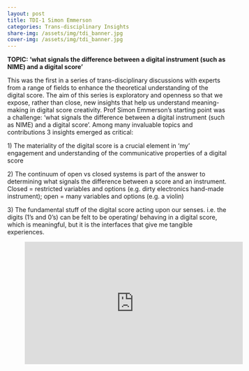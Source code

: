 ```yaml
---
layout: post
title: TDI-1 Simon Emmerson
categories: Trans-disciplinary Insights
share-img: /assets/img/tdi_banner.jpg
cover-img: /assets/img/tdi_banner.jpg
---
```

<p><meta charset="utf-8"><strong>TOPIC: &#8216;what signals the difference between a digital instrument (such as NIME) and a digital score&#8217;</strong></p>



<p>This was the first in a series of trans-disciplinary discussions with experts from a range of fields to enhance the theoretical understanding of the digital score. The aim of this series is exploratory and openness so that we expose, rather than close, new insights that help us understand meaning-making in digital score creativity. Prof Simon Emmerson&#8217;s starting point was a challenge: &#8216;what signals the difference between a digital instrument (such as NIME) and a digital score&#8217;. Among many invaluable topics and contributions 3 insights emerged as critical: </p>



<p>1) The materiality of the digital score is a crucial element in &#8216;my&#8217; engagement and understanding of the communicative properties of a digital score</p>



<p>2) The continuum of open vs closed systems is part of the answer to determining what signals the difference between a score and an instrument. Closed = restricted variables and options (e.g. dirty electronics hand-made instrument); open = many variables and options (e.g. a violin)</p>



<p>3) The fundamental stuff of the digital score acting upon our senses. i.e. the digits (1&#8217;s and 0&#8217;s) can be felt to be operating/ behaving in a digital score, which is meaningful, but it is the interfaces that give me tangible experiences.</p>



<figure class="wp-block-embed is-type-video is-provider-youtube wp-block-embed-youtube wp-embed-aspect-16-9 wp-has-aspect-ratio"><div class="wp-block-embed__wrapper">
<div class="ast-oembed-container" style="height: 100%;"><iframe loading="lazy" title="DigiScore1 Simon Emmerson" width="500" height="281" src="https://www.youtube.com/embed/eta3PQBI_Ys?feature=oembed" frameborder="0" allow="accelerometer; autoplay; clipboard-write; encrypted-media; gyroscope; picture-in-picture" allowfullscreen></iframe></div>
</div></figure>
